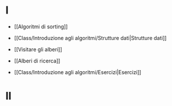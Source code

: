 # I
- [[Algoritmi di sorting]]
- [[Class/Introduzione agli algoritmi/Strutture dati|Strutture dati]]
- [[Visitare gli alberi]]
- [[Alberi di ricerca]]


- [[Class/Introduzione agli algoritmi/Esercizi|Esercizi]]

# II